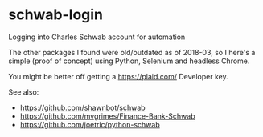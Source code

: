 # schwab-login
Logging into Charles Schwab account for automation

The other packages I found were old/outdated as of 2018-03, so I here's a simple (proof of concept) using Python, Selenium and headless Chrome.

You might be better off getting a https://plaid.com/ Developer key.

See also:
* https://github.com/shawnbot/schwab
* https://github.com/mvgrimes/Finance-Bank-Schwab
* https://github.com/joetric/python-schwab

